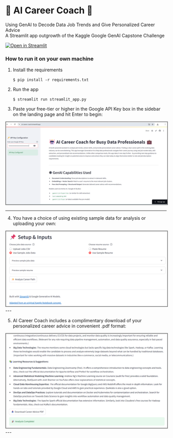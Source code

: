 # 🤖 AI Career Coach 💼
Using GenAI to Decode Data Job Trends and Give Personalized Career Advice  
A Streamlit app outgrowth of the Kaggle Google GenAI Capstone Challenge  

[![Open in Streamlit](https://static.streamlit.io/badges/streamlit_badge_black_white.svg)](https://ai-career-coach.streamlit.app/)

### How to run it on your own machine

1. Install the requirements

   ```
   $ pip install -r requirements.txt
   ```

2. Run the app

   ```
   $ streamlit run streamlit_app.py
   ```
3. Paste your free-tier or higher in the Google API Key box in the sidebar on the landing page and hit Enter to begin:  
<img src= "png/ai-career-coach-landing-page.png" alt="Paste key in the box" style="border: 2px solid grey;">

--- 

4. You have a choice of using existing sample data for analysis or uploading your own:  
<img src= "png/ai-career-coach-upload-or-use-samples.png" alt="Upload new jobs csv file, and/or Paste new resume text, and/or use existing sample data" style="border: 2px solid grey;">
--- 

5. AI Career Coach includes a complimentary download of your personalized career advice in convenient .pdf format:  
<img src= "png/ai-career-coach-pdf-download-button.png" alt="Convenient download pdf button" style="border: 2px solid grey;">
--- 